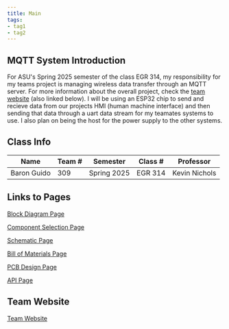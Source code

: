 ```yaml
---
title: Main
tags:
- tag1
- tag2
---
```


## MQTT System Introduction

For ASU's Spring 2025 semester of the class EGR 314, my responsibility for my teams project is managing wireless data transfer through an MQTT server. For more information about the overall project, check the [team website](https://egr314-2025-s-309b.github.io/) (also linked below). I will be using an ESP32 chip to send and recieve data from our projects HMI (human machine interface) and then sending that data through a uart data stream for my teamates systems to use. I also plan on being the host for the power supply to the other systems.

## Class Info

| **Name** | **Team #** | **Semester** | **Class #** | **Professor** |
| --- | --- | --- | --- | --- |
| Baron Guido | 309 | Spring 2025 | EGR 314 | Kevin Nichols |

## Links to Pages

[Block Diagram Page](Block-Diagram.md)

[Component Selection Page](Component-Selection.md)

[Schematic Page](Schematic.md)

[Bill of Materials Page](Bill-of-Materials.md)

[PCB Design Page](PCB.md)

[API Page](API.md)

## Team Website

[Team Website](https://egr314-2025-s-309.github.io/)
